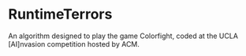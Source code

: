 # RuntimeTerrors
An algorithm designed to play the game Colorfight, coded at the UCLA [AI]nvasion competition hosted by ACM. 
